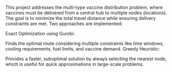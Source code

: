 This project addresses the multi-type vaccine distribution problem, where vaccines must be delivered from a central hub to multiple nodes (locations). The goal is to minimize the total travel distance while ensuring delivery constraints are met. Two approaches are implemented:

Exact Optimization using Gurobi:

Finds the optimal route considering multiple constraints like time windows, cooling requirements, fuel limits, and vaccine demand.
Greedy Heuristic:

Provides a faster, suboptimal solution by always selecting the nearest node, which is useful for quick approximations in large-scale problems.
